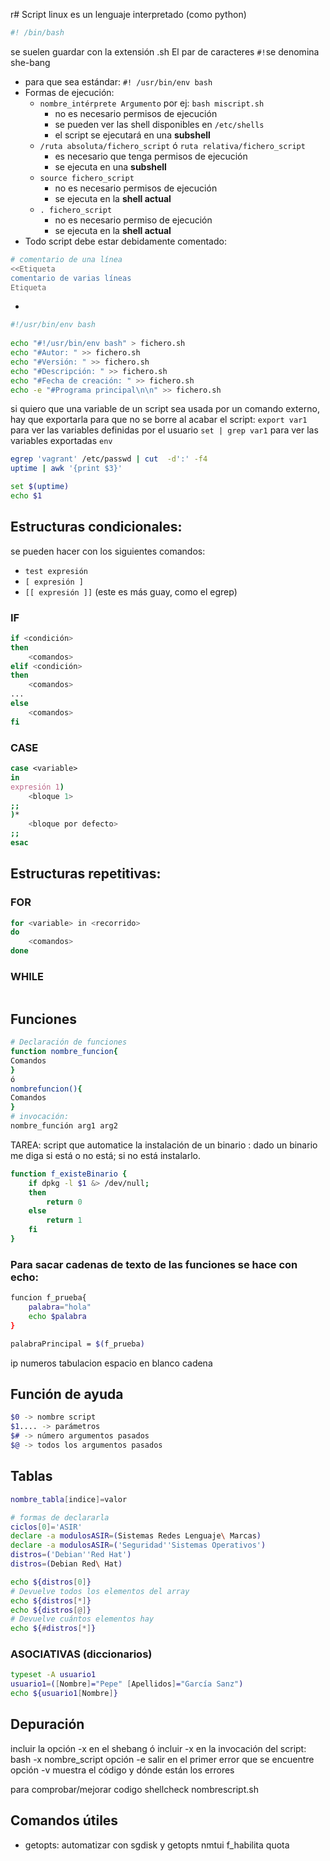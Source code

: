 r# Script linux
es un lenguaje interpretado (como python)
```bash
#! /bin/bash

```
se suelen guardar con la extensión .sh
El par de caracteres `#!`se denomina she-bang
* para que sea estándar: `#! /usr/bin/env bash`
* Formas de ejecución:
	* `nombre_intérprete Argumento` por ej: `bash miscript.sh`
		* no es necesario permisos de ejecución
		* se pueden ver las shell disponibles en `/etc/shells`
		* el script se ejecutará en una **subshell**
	* `/ruta absoluta/fichero_script`  ó  `ruta relativa/fichero_script`
		* es necesario que tenga permisos de ejecución
		* se ejecuta en una **subshell**
	* `source fichero_script`
		* no es necesario permisos de ejecución
		* se ejecuta en la **shell actual**
	* `. fichero_script`
		* no es necesario permiso de ejecución
		* se ejecuta en la **shell actual**
* Todo script debe estar debidamente comentado:
```bash
# comentario de una línea
<<Etiqueta
comentario de varias líneas
Etiqueta
```

* 

```bash
#!/usr/bin/env bash
	
echo "#!/usr/bin/env bash" > fichero.sh
echo "#Autor: " >> fichero.sh
echo "#Versión: " >> fichero.sh
echo "#Descripción: " >> fichero.sh
echo "#Fecha de creación: " >> fichero.sh
echo -e "#Programa principal\n\n" >> fichero.sh
```

si quiero que una variable de un script sea usada por un comando externo, hay que exportarla para que no se borre al acabar el script: `export var1`
para ver las variables definidas por el usuario `set | grep var1`
para ver las variables exportadas `env`

```bash
egrep 'vagrant' /etc/passwd | cut  -d':' -f4
uptime | awk '{print $3}'

set $(uptime)
echo $1

```

## Estructuras condicionales:
se pueden hacer con los siguientes comandos:
* `test expresión`
* `[ expresión ]`
* `[[ expresión ]]` (este es más guay, como el egrep)
### IF
```bash
if <condición>
then
	<comandos>
elif <condición>
then
	<comandos>
...
else
	<comandos>
fi
```
### CASE
```bash
case <variable>
in
expresión 1)
	<bloque 1>
;;
)*
	<bloque por defecto>
;;
esac
```

## Estructuras repetitivas:
### FOR
```bash
for <variable> in <recorrido>
do
	<comandos>
done
```
### WHILE
```bash

```
## Funciones
```bash
# Declaración de funciones
function nombre_funcion{
Comandos
}
ó
nombrefuncion(){
Comandos
}
# invocación:
nombre_función arg1 arg2
```

TAREA: script que automatice la instalación de un binario :
dado un binario me diga si está o no está;
si no está instalarlo.
```bash
function f_existeBinario {
	if dpkg -l $1 &> /dev/null;
	then
		return 0
	else
		return 1
	fi
}

```

### Para sacar cadenas de texto de las funciones se hace con echo:
```bash
funcion f_prueba{
	palabra="hola"
	echo $palabra
}

palabraPrincipal = $(f_prueba)

```
ip 
numeros
tabulacion
espacio en  blanco
cadena

## Función de ayuda
```bash
$0 -> nombre script
$1.... -> parámetros
$# -> número argumentos pasados
$@ -> todos los argumentos pasados
```

## Tablas
```bash
nombre_tabla[indice]=valor

# formas de declararla
ciclos[0]='ASIR'
declare -a modulosASIR=(Sistemas Redes Lenguaje\ Marcas)
declare -a modulosASIR=('Seguridad''Sistemas Operativos')
distros=('Debian''Red Hat')
distros=(Debian Red\ Hat)

echo ${distros[0]}
# Devuelve todos los elementos del array
echo ${distros[*]}
echo ${distros[@]}
# Devuelve cuántos elementos hay
echo ${#distros[*]}
```
### ASOCIATIVAS (diccionarios)
```bash
typeset -A usuario1
usuario1=([Nombre]="Pepe" [Apellidos]="García Sanz")
echo ${usuario1[Nombre]}
```

## Depuración
incluir la opción -x  en el shebang ó
incluir -x en la invocación del script:
bash -x nombre_script
opción -e salir en el primer error que se encuentre
opción -v muestra el código y dónde están los errores

para comprobar/mejorar codigo
shellcheck nombrescript.sh

## Comandos útiles
* getopts:
automatizar con sgdisk y getopts
nmtui
f_habilita quota